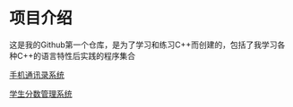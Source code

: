 # 项目介绍

这是我的Github第一个仓库，是为了学习和练习C++而创建的，包括了我学习各种C++的语言特性后实践的程序集合

[手机通讯录系统](https://github.com/ROBINwan999/RobinFirst-XXX/tree/main/ContactsSystem)

[学生分数管理系统](https://github.com/ROBINwan999/RobinFirst-XXX/tree/main/StudentMarkAnalysisSystem)
